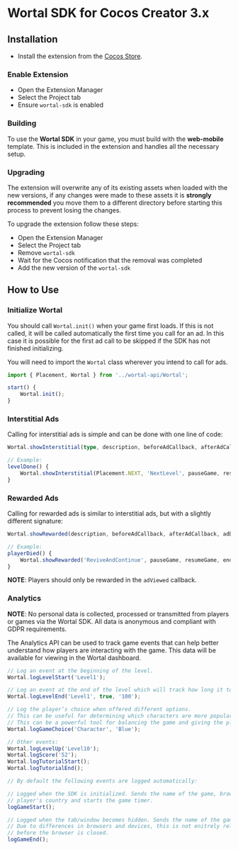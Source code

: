 # Wortal SDK for Cocos Creator 3.x

## Installation

- Install the extension from the [Cocos Store](https://store.cocos.com/app/en/detail/4067).

### Enable Extension

- Open the Extension Manager
- Select the Project tab
- Ensure `wortal-sdk` is enabled

### Building
To use the <b>Wortal SDK</b> in your game, you must build with the <b>web-mobile</b> template.  This is included in the
extension and handles all the necessary setup.

### Upgrading
The extension will overwrite any of its existing assets when loaded with the new versions, if any changes
were made to these assets it is <b>strongly recommended</b> you move them to a different directory before starting this process
to prevent losing the changes.

To upgrade the extension follow these steps:
- Open the Extension Manager
- Select the Project tab
- Remove `wortal-sdk`
- Wait for the Cocos notification that the removal was completed
- Add the new version of the `wortal-sdk`

## How to Use

### Initialize Wortal

You should call `Wortal.init()` when your game first loads. If this is not called, it will be called automatically the
first time you call for an ad. In this case it is possible for the first ad call to be skipped if the SDK has not
finished initializing.

You will need to import the `Wortal` class wherever you intend to call for ads.

```typescript
import { Placement, Wortal } from '../wortal-api/Wortal';

start() {
    Wortal.init();
}
```

### Interstitial Ads

Calling for interstitial ads is simple and can be done with one line of code:

```typescript
Wortal.showInterstitial(type, description, beforeAdCallback, afterAdCallback);

// Example:
levelDone() {
    Wortal.showInterstitial(Placement.NEXT, 'NextLevel', pauseGame, resumeGame);
}
```

### Rewarded Ads

Calling for rewarded ads is similar to interstitial ads, but with a slightly different signature:

```typescript
Wortal.showRewarded(description, beforeAdCallback, afterAdCallback, adDismissedCallback, adViewedCallback);

// Example:
playerDied() {
    Wortal.showRewarded('ReviveAndContinue', pauseGame, resumeGame, endLevel, revivePlayer);
}
```

**NOTE**: Players should only be rewarded in the `adViewed` callback.

### Analytics
**NOTE**: No personal data is collected, processed or transmitted from players or games via the Wortal SDK.
All data is anonymous and compliant with GDPR requirements.

The Analytics API can be used to track game events that can help better understand how players are interacting with
the game. This data will be available for viewing in the Wortal dashboard.

```typescript
// Log an event at the beginning of the level.
Wortal.logLevelStart('Level1');

// Log an event at the end of the level which will track how long it took the player to finish.
Wortal.logLevelEnd('Level1', true, '100');

// Log the player’s choice when offered different options. 
// This can be useful for determining which characters are more popular, or paths are more commonly taken, etc. 
// This can be a powerful tool for balancing the game and giving the players more of what they enjoy.
Wortal.logGameChoice('Character', 'Blue');

// Other events:
Wortal.logLevelUp('Level10');
Wortal.logScore('52');
Wortal.logTutorialStart();
Wortal.logTutorialEnd();

// By default the following events are logged automatically:

// Logged when the SDK is initialized. Sends the name of the game, browser, platform,
// player's country and starts the game timer.
logGameStart();

// Logged when the tab/window becomes hidden. Sends the name of the game and the length of play.
// Due to differences in browsers and devices, this is not enitrely reliable and may not be called
// before the browser is closed.
logGameEnd();
```